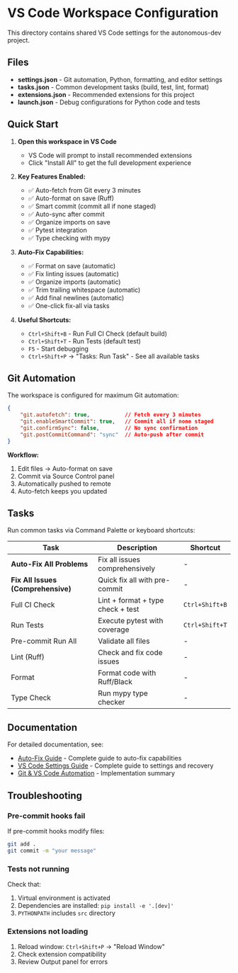 # VS Code Workspace Configuration

This directory contains shared VS Code settings for the autonomous-dev project.

## Files

- **settings.json** - Git automation, Python, formatting, and editor settings
- **tasks.json** - Common development tasks (build, test, lint, format)
- **extensions.json** - Recommended extensions for this project
- **launch.json** - Debug configurations for Python code and tests

## Quick Start

1. **Open this workspace in VS Code**
   - VS Code will prompt to install recommended extensions
   - Click "Install All" to get the full development experience

2. **Key Features Enabled:**
   - ✅ Auto-fetch from Git every 3 minutes
   - ✅ Auto-format on save (Ruff)
   - ✅ Smart commit (commit all if none staged)
   - ✅ Auto-sync after commit
   - ✅ Organize imports on save
   - ✅ Pytest integration
   - ✅ Type checking with mypy

3. **Auto-Fix Capabilities:**
   - ✅ Format on save (automatic)
   - ✅ Fix linting issues (automatic)
   - ✅ Organize imports (automatic)
   - ✅ Trim trailing whitespace (automatic)
   - ✅ Add final newlines (automatic)
   - ✅ One-click fix-all via tasks

4. **Useful Shortcuts:**
   - `Ctrl+Shift+B` - Run Full CI Check (default build)
   - `Ctrl+Shift+T` - Run Tests (default test)
   - `F5` - Start debugging
   - `Ctrl+Shift+P` → "Tasks: Run Task" - See all available tasks

## Git Automation

The workspace is configured for maximum Git automation:

```json
{
    "git.autofetch": true,           // Fetch every 3 minutes
    "git.enableSmartCommit": true,   // Commit all if none staged
    "git.confirmSync": false,        // No sync confirmation
    "git.postCommitCommand": "sync"  // Auto-push after commit
}
```

**Workflow:**
1. Edit files → Auto-format on save
2. Commit via Source Control panel
3. Automatically pushed to remote
4. Auto-fetch keeps you updated

## Tasks

Run common tasks via Command Palette or keyboard shortcuts:

| Task | Description | Shortcut |
|------|-------------|----------|
| **Auto-Fix All Problems** | Fix all issues comprehensively | - |
| **Fix All Issues (Comprehensive)** | Quick fix all with pre-commit | - |
| Full CI Check | Lint + format + type check + test | `Ctrl+Shift+B` |
| Run Tests | Execute pytest with coverage | `Ctrl+Shift+T` |
| Pre-commit Run All | Validate all files | - |
| Lint (Ruff) | Check and fix code issues | - |
| Format | Format code with Ruff/Black | - |
| Type Check | Run mypy type checker | - |

## Documentation

For detailed documentation, see:
- [Auto-Fix Guide](../docs/AUTO_FIX_GUIDE.md) - Complete guide to auto-fix capabilities
- [VS Code Settings Guide](../docs/VSCODE_SETTINGS_GUIDE.md) - Complete guide to settings and recovery
- [Git & VS Code Automation](../docs/GIT_VSCODE_AUTOMATION_SUMMARY.md) - Implementation summary

## Troubleshooting

### Pre-commit hooks fail

If pre-commit hooks modify files:
```bash
git add .
git commit -m "your message"
```

### Tests not running

Check that:
1. Virtual environment is activated
2. Dependencies are installed: `pip install -e '.[dev]'`
3. `PYTHONPATH` includes `src` directory

### Extensions not loading

1. Reload window: `Ctrl+Shift+P` → "Reload Window"
2. Check extension compatibility
3. Review Output panel for errors
